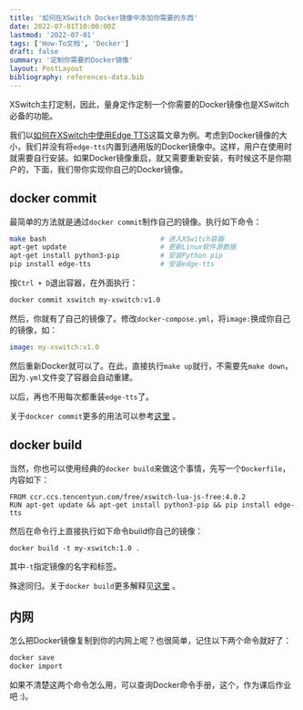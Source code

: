 ```yaml
---
title: '如何在XSwitch Docker镜像中添加你需要的东西'
date: 2022-07-01T10:00:00Z
lastmod: '2022-07-01'
tags: ['How-To文档', 'Docker']
draft: false
summary: '定制你需要的Docker镜像'
layout: PostLayout
bibliography: references-data.bib
---
```


XSwitch主打定制，因此，量身定作定制一个你需要的Docker镜像也是XSwitch必备的功能。

我们以[如何在XSwitch中使用Edge TTS](/pages/howto/edge-tts/)这篇文章为例。考虑到Docker镜像的大小，我们并没有将`edge-tts`内置到通用版的Docker镜像中。这样，用户在使用时就需要自行安装。如果Docker镜像重启，就又需要重新安装，有时候这不是你期户的，下面，我们带你实现你自己的Docker镜像。

## docker commit

最简单的方法就是通过`docker commit`制作自己的镜像。执行如下命令：

```sh
make bash                            # 进入XSwitch容器
apt-get update                       # 更新Linux软件源数据
apt-get install python3-pip          # 安装Python pip
pip install edge-tts                 # 安装edge-tts
```

按`Ctrl + D`退出容器，在外面执行：

```sh
docker commit xswitch my-xswitch:v1.0
```

然后，你就有了自己的镜像了。修改`docker-compose.yml`，将`image:`换成你自己的镜像，如：

```yml
image: my-xswitch:v1.0
```

然后重新Docker就可以了。在此，直接执行`make up`就行，不需要先`make down`，因为`.yml`文件变了容器会自动重建。

以后，再也不用每次都重装`edge-tts`了。

关于`dockcer commit`更多的用法可以参考[这里](https://docs.docker.com/engine/reference/commandline/commit/) 。

## docker build

当然，你也可以使用经典的`docker build`来做这个事情，先写一个`Dockerfile`，内容如下：

```docker
FROM ccr.ccs.tencentyun.com/free/xswitch-lua-js-free:4.0.2
RUN apt-get update && apt-get install python3-pip && pip install edge-tts
```

然后在命令行上直接执行如下命令build你自己的镜像：

```
docker build -t my-xswitch:1.0 .
```

其中`-t`指定镜像的名字和标签。

殊途同归。关于`docker build`更多解释见[这里](https://docs.docker.com/engine/reference/commandline/build/) 。

## 内网

怎么把Docker镜像复制到你的内网上呢？也很简单，记住以下两个命令就好了：

```sh
docker save
docker import
```

如果不清楚这两个命令怎么用，可以查询Docker命令手册，这个，作为课后作业吧 :)。
